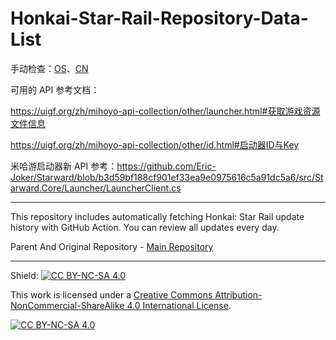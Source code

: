 # Honkai-Star-Rail-Repository-Data-List

手动检查：[OS](https://hkrpg-launcher-static.hoyoverse.com/hkrpg_global/mdk/launcher/api/resource?channel_id=1&key=vplOVX8Vn7cwG8yb&launcher_id=35&sub_channel_id=0)、[CN](https://hyp-api.mihoyo.com/hyp/hyp-connect/api/getGamePackages?launcher_id=jGHBHlcOq1&game_ids[]=64kMb5iAWu)

可用的 API 参考文档：

https://uigf.org/zh/mihoyo-api-collection/other/launcher.html#获取游戏资源文件信息

https://uigf.org/zh/mihoyo-api-collection/other/id.html#启动器ID与Key

米哈游启动器新 API 参考：https://github.com/Eric-Joker/Starward/blob/b3d59bf188cf901ef33ea9e0975616c5a91dc5a6/src/Starward.Core/Launcher/LauncherClient.cs

---

This repository includes automatically fetching Honkai: Star Rail update history with GitHub Action. You can review all updates every day.

Parent And Original Repository - [Main Repository](https://github.com/JRSKelvin/Honkai-Star-Rail-Repository)

<hr>

Shield: [![CC BY-NC-SA 4.0][cc-by-nc-sa-shield]][cc-by-nc-sa]

This work is licensed under a
[Creative Commons Attribution-NonCommercial-ShareAlike 4.0 International License][cc-by-nc-sa].

[![CC BY-NC-SA 4.0][cc-by-nc-sa-image]][cc-by-nc-sa]

[cc-by-nc-sa]: http://creativecommons.org/licenses/by-nc-sa/4.0/
[cc-by-nc-sa-image]: https://licensebuttons.net/l/by-nc-sa/4.0/88x31.png
[cc-by-nc-sa-shield]: https://img.shields.io/badge/License-CC%20BY--NC--SA%204.0-lightgrey.svg

